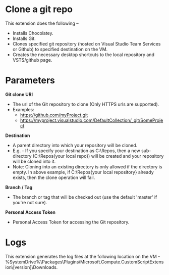 Clone a git repo
================
This extension does the following – 

 - Installs Chocolatey.
 - Installs Git.
 - Clones specified git repository (hosted on Visual Studio Team Services or Github) to specified destination on the VM.
 - Creates the necessary desktop shortcuts to the local repository and VSTS/github page.  

Parameters
==========

**Git clone URI**

- The url of the Git repository to clone (Only HTTPS urls are supported).
- Examples:
  - https://github.com/myProject.git
  - https://myproject.visualstudio.com/DefaultCollection/_git/SomeProject

**Destination**

 - A parent directory into which your repository will be cloned. 
 - E.g. - If you specify your destination as C:\Repos, then a new sub-directory (C:\Repos\{your local repo}) will be created and your repository will be cloned into it.
 - Note: Cloning into an existing directory is only allowed if the directory is empty. In above example, if C:\Repos\{your local repository} already exists, then the clone operation will fail.

**Branch / Tag**	

 - The branch or tag that will be checked out (use the default 'master' if you're not sure).

**Personal Access Token**

 - Personal Access Token for accessing the Git repository.

Logs
====
This extension generates the log files at the following location on the VM - %SystemDrive%\Packages\Plugins\Microsoft.Compute.CustomScriptExtension\\[version]\Downloads.
